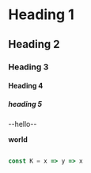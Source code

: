 # Heading 1
## Heading 2
### Heading 3
#### Heading 4
##### heading 5

--hello--

**world**

```javascript

const K = x => y => x

```
